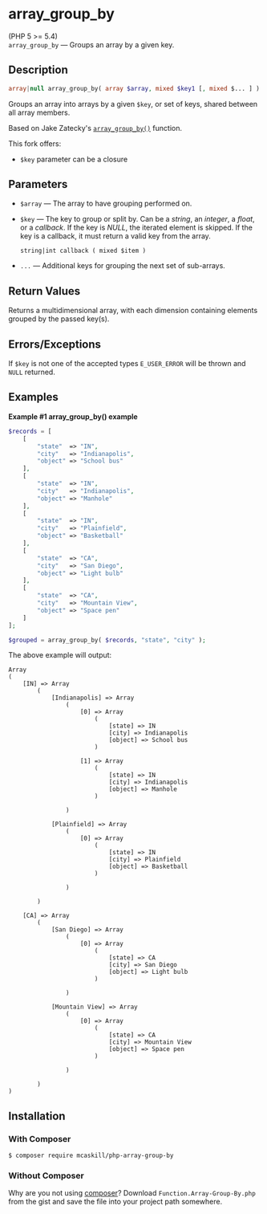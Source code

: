 # array_group_by

(PHP 5 >= 5.4)  
`array_group_by` — Groups an array by a given key.

## Description

```php
array|null array_group_by( array $array, mixed $key1 [, mixed $... ] )
```

Groups an array into arrays by a given `$key`, or set of keys, shared between all array members.

Based on Jake Zatecky's [`array_group_by()`](https://github.com/jakezatecky/array_group_by) function.

This fork offers:

- `$key` parameter can be a closure

## Parameters

- `$array` — The array to have grouping performed on.
- `$key` — The key to group or split by. Can be a _string_, an _integer_, a _float_, or a _callback_. 
  If the key is _NULL_, the iterated element is skipped. 
  If the key is a callback, it must return a valid key from the array.  

  `string|int callback ( mixed $item )`

- `...` — Additional keys for grouping the next set of sub-arrays.

## Return Values

Returns a multidimensional array, with each dimension containing elements grouped by the passed key(s).

## Errors/Exceptions

If `$key` is not one of the accepted types `E_USER_ERROR` will be thrown and `NULL` returned.

## Examples

**Example #1 array_group_by() example**

``` php
$records = [
	[
		"state"  => "IN",
		"city"   => "Indianapolis",
		"object" => "School bus"
	],
	[
		"state"  => "IN",
		"city"   => "Indianapolis",
		"object" => "Manhole"
	],
	[
		"state"  => "IN",
		"city"   => "Plainfield",
		"object" => "Basketball"
	],
	[
		"state"  => "CA",
		"city"   => "San Diego",
		"object" => "Light bulb"
	],
	[
		"state"  => "CA",
		"city"   => "Mountain View",
		"object" => "Space pen"
	]
];

$grouped = array_group_by( $records, "state", "city" );
```

The above example will output:

``` text
Array
(
	[IN] => Array
		(
			[Indianapolis] => Array
				(
					[0] => Array
						(
							[state] => IN
							[city] => Indianapolis
							[object] => School bus
						)

					[1] => Array
						(
							[state] => IN
							[city] => Indianapolis
							[object] => Manhole
						)

				)

			[Plainfield] => Array
				(
					[0] => Array
						(
							[state] => IN
							[city] => Plainfield
							[object] => Basketball
						)

				)

		)

	[CA] => Array
		(
			[San Diego] => Array
				(
					[0] => Array
						(
							[state] => CA
							[city] => San Diego
							[object] => Light bulb
						)

				)

			[Mountain View] => Array
				(
					[0] => Array
						(
							[state] => CA
							[city] => Mountain View
							[object] => Space pen
						)

				)

		)
)
```

## Installation

### With Composer

```
$ composer require mcaskill/php-array-group-by
```

### Without Composer

Why are you not using [composer](http://getcomposer.org/)? Download `Function.Array-Group-By.php` from the gist and save the file into your project path somewhere.
